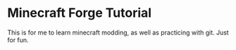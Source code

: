 # Minecraft Forge Tutorial

This is for me to learn minecraft modding, as well as practicing with git. Just for fun. 
